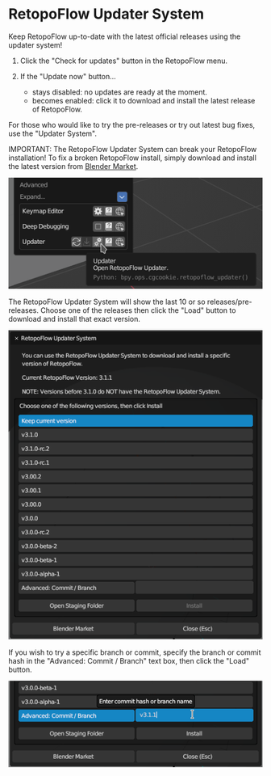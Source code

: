 # RetopoFlow Updater System

Keep RetopoFlow up-to-date with the latest official releases using the updater system!

1. Click the "Check for updates" button in the RetopoFlow menu.
2. If the "Update now" button...

    - stays disabled: no updates are ready at the moment.
    - becomes enabled: click it to download and install the latest release of RetopoFlow.

For those who would like to try the pre-releases or try out latest bug fixes, use the "Updater System".

IMPORTANT: The RetopoFlow Updater System can break your RetopoFlow installation!
To fix a broken RetopoFlow install, simply download and install the latest version from [Blender Market](https://blendermarket.com/products/retopoflow).

![](images/addon_updater_button.png)

The RetopoFlow Updater System will show the last 10 or so releases/pre-releases.
Choose one of the releases then click the "Load" button to download and install that exact version.

![](images/addon_updater_system.png)

If you wish to try a specific branch or commit, specify the branch or commit hash in the "Advanced: Commit / Branch" text box, then click the "Load" button.

![](images/addon_updater_advanced.png)

